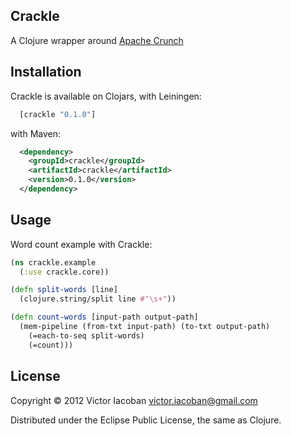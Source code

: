 ## Crackle

A Clojure wrapper around [Apache Crunch](http://incubator.apache.org/crunch/)


## Installation

Crackle is available on Clojars, with Leiningen:

```clj
  [crackle "0.1.0"]
```

with Maven:

```xml
  <dependency>
    <groupId>crackle</groupId>
    <artifactId>crackle</artifactId>
    <version>0.1.0</version>
  </dependency>
```

## Usage

Word count example with Crackle:

```clj
(ns crackle.example
  (:use crackle.core))

(defn split-words [line]
  (clojure.string/split line #"\s+"))

(defn count-words [input-path output-path]
  (mem-pipeline (from-txt input-path) (to-txt output-path)
    (=each-to-seq split-words)
    (=count)))

```

## License

Copyright © 2012 Victor Iacoban <victor.iacoban@gmail.com>

Distributed under the Eclipse Public License, the same as Clojure.
